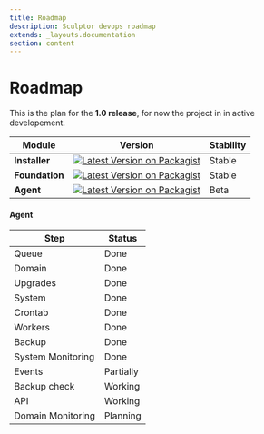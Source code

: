 ```yaml
---
title: Roadmap
description: Sculptor devops roadmap
extends: _layouts.documentation
section: content
---
```


# Roadmap

This is the plan for the **1.0 release**, for now the project in in active developement.

| Module            | Version | Stability  |
|-----------------|---------|--------------|
| **Installer**   | [![Latest Version on Packagist](https://img.shields.io/packagist/v/sculptor-devops/installer.svg?style=flat-square)](https://packagist.org/packages/sculptor-devops/installer)   | Stable |
| **Foundation**  | [![Latest Version on Packagist](https://img.shields.io/packagist/v/sculptor-devops/foundation.svg?style=flat-square)](https://packagist.org/packages/sculptor-devops/foundation) | Stable |
| **Agent**       | [![Latest Version on Packagist](https://img.shields.io/packagist/v/sculptor-devops/sculptor.svg?style=flat-square)](https://packagist.org/packages/sculptor-devops/foundation)   | Beta   |

#### Agent
|Step | Status |
|-----|--------|
|Queue| Done|
|Domain| Done|
|Upgrades| Done|
|System| Done|
|Crontab| Done|
|Workers| Done|
|Backup| Done|
|System Monitoring| Done|
|Events| Partially|
|Backup check| Working|
|API| Working|
|Domain Monitoring| Planning|